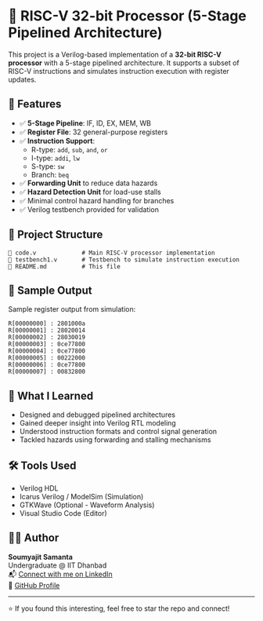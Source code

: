 # 🧠 RISC-V 32-bit Processor (5-Stage Pipelined Architecture)

This project is a Verilog-based implementation of a **32-bit RISC-V processor** with a 5-stage pipelined architecture. It supports a subset of RISC-V instructions and simulates instruction execution with register updates.

## 🚀 Features

- ✅ **5-Stage Pipeline**: IF, ID, EX, MEM, WB
- ✅ **Register File**: 32 general-purpose registers
- ✅ **Instruction Support**:
  - R-type: `add`, `sub`, `and`, `or`
  - I-type: `addi`, `lw`
  - S-type: `sw`
  - Branch: `beq`
- ✅ **Forwarding Unit** to reduce data hazards
- ✅ **Hazard Detection Unit** for load-use stalls
- ✅ Minimal control hazard handling for branches
- ✅ Verilog testbench provided for validation

## 📂 Project Structure

```
🔌 code.v             # Main RISC-V processor implementation
🔌 testbench1.v       # Testbench to simulate instruction execution
🔌 README.md          # This file
```

## 🧪 Sample Output

Sample register output from simulation:

```
R[00000000] : 2801000a
R[00000001] : 28020014
R[00000002] : 28030019
R[00000003] : 0ce77800
R[00000004] : 0ce77800
R[00000005] : 00222000
R[00000006] : 0ce77800
R[00000007] : 00832800
```

## 📌 What I Learned

- Designed and debugged pipelined architectures
- Gained deeper insight into Verilog RTL modeling
- Understood instruction formats and control signal generation
- Tackled hazards using forwarding and stalling mechanisms

## 🛠️ Tools Used

- Verilog HDL
- Icarus Verilog / ModelSim (Simulation)
- GTKWave (Optional - Waveform Analysis)
- Visual Studio Code (Editor)

## 👨‍💻 Author

**Soumyajit Samanta**  
Undergraduate @ IIT Dhanbad  
📬 [Connect with me on LinkedIn](https://www.linkedin.com/in/soumyajit-samanta/)  
📂 [GitHub Profile](https://github.com/Soumyajit21213)

---

⭐ If you found this interesting, feel free to star the repo and connect!
